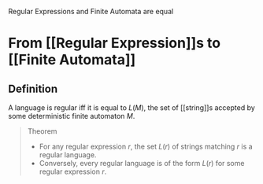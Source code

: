 Regular Expressions and Finite Automata are equal

# From [[Regular Expression]]s to [[Finite Automata]]

## Definition
A language is regular iff it is equal to $L(M)$, the set of [[string]]s accepted by some deterministic finite automaton $M$.

> Theorem
> - For any regular expression $r$, the set $L(r)$ of strings matching $r$ is a regular language.
> - Conversely, every regular language is of the form $L(r)$ for some regular expression $r$.
